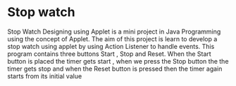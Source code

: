 # Stop watch 
<p>Stop Watch Designing using Applet is a mini project in Java Programming using the 
concept of Applet. The aim of this project is learn to develop a stop watch using applet by 
using Action Listener to handle events. This program contains three buttons Start , Stop and 
Reset. When the Start button is placed the timer gets start , when we press the Stop button the 
the timer gets stop and when the Reset button is pressed then the timer again starts from its 
initial value</p>


